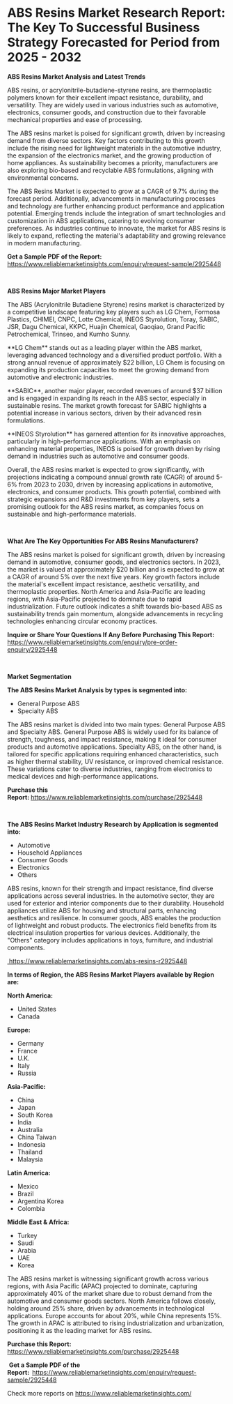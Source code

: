<p><h1>ABS Resins Market Research Report: The Key To Successful Business Strategy Forecasted for Period from 2025 - 2032</h1></p><p><strong>ABS Resins Market Analysis and Latest Trends</strong></p>
<p><p>ABS resins, or acrylonitrile-butadiene-styrene resins, are thermoplastic polymers known for their excellent impact resistance, durability, and versatility. They are widely used in various industries such as automotive, electronics, consumer goods, and construction due to their favorable mechanical properties and ease of processing. </p><p>The ABS resins market is poised for significant growth, driven by increasing demand from diverse sectors. Key factors contributing to this growth include the rising need for lightweight materials in the automotive industry, the expansion of the electronics market, and the growing production of home appliances. As sustainability becomes a priority, manufacturers are also exploring bio-based and recyclable ABS formulations, aligning with environmental concerns.</p><p>The ABS Resins Market is expected to grow at a CAGR of 9.7% during the forecast period. Additionally, advancements in manufacturing processes and technology are further enhancing product performance and application potential. Emerging trends include the integration of smart technologies and customization in ABS applications, catering to evolving consumer preferences. As industries continue to innovate, the market for ABS resins is likely to expand, reflecting the material's adaptability and growing relevance in modern manufacturing.</p></p>
<p><strong>Get a Sample PDF of the Report:&nbsp;</strong> <a href="https://www.reliablemarketinsights.com/enquiry/request-sample/2925448?utm_campaign=2888&utm_medium=2&utm_source=Github&utm_content=ia&utm_term=12032025&utm_id=abs-resins">https://www.reliablemarketinsights.com/enquiry/request-sample/2925448</a></p>
<p>&nbsp;</p>
<p><strong>ABS Resins Major Market Players</strong></p>
<p><p>The ABS (Acrylonitrile Butadiene Styrene) resins market is characterized by a competitive landscape featuring key players such as LG Chem, Formosa Plastics, CHIMEI, CNPC, Lotte Chemical, INEOS Styrolution, Toray, SABIC, JSR, Dagu Chemical, KKPC, Huajin Chemical, Gaoqiao, Grand Pacific Petrochemical, Trinseo, and Kumho Sunny.</p><p>**LG Chem** stands out as a leading player within the ABS market, leveraging advanced technology and a diversified product portfolio. With a strong annual revenue of approximately $22 billion, LG Chem is focusing on expanding its production capacities to meet the growing demand from automotive and electronic industries.</p><p>**SABIC**, another major player, recorded revenues of around $37 billion and is engaged in expanding its reach in the ABS sector, especially in sustainable resins. The market growth forecast for SABIC highlights a potential increase in various sectors, driven by their advanced resin formulations.</p><p>**INEOS Styrolution** has garnered attention for its innovative approaches, particularly in high-performance applications. With an emphasis on enhancing material properties, INEOS is poised for growth driven by rising demand in industries such as automotive and consumer goods. </p><p>Overall, the ABS resins market is expected to grow significantly, with projections indicating a compound annual growth rate (CAGR) of around 5-6% from 2023 to 2030, driven by increasing applications in automotive, electronics, and consumer products. This growth potential, combined with strategic expansions and R&D investments from key players, sets a promising outlook for the ABS resins market, as companies focus on sustainable and high-performance materials.</p></p>
<p>&nbsp;</p>
<p><strong>What Are The Key Opportunities For ABS Resins Manufacturers?</strong></p>
<p><p>The ABS resins market is poised for significant growth, driven by increasing demand in automotive, consumer goods, and electronics sectors. In 2023, the market is valued at approximately $20 billion and is expected to grow at a CAGR of around 5% over the next five years. Key growth factors include the material's excellent impact resistance, aesthetic versatility, and thermoplastic properties. North America and Asia-Pacific are leading regions, with Asia-Pacific projected to dominate due to rapid industrialization. Future outlook indicates a shift towards bio-based ABS as sustainability trends gain momentum, alongside advancements in recycling technologies enhancing circular economy practices.</p></p>
<p><strong>Inquire or Share Your Questions If Any Before Purchasing This Report:</strong> <a href="https://www.reliablemarketinsights.com/enquiry/pre-order-enquiry/2925448?utm_campaign=2888&utm_medium=2&utm_source=Github&utm_content=ia&utm_term=12032025&utm_id=abs-resins">https://www.reliablemarketinsights.com/enquiry/pre-order-enquiry/2925448</a></p>
<p>&nbsp;</p>
<p><strong>Market Segmentation</strong></p>
<p><strong>The ABS Resins Market Analysis by types is segmented into:</strong></p>
<p><ul><li>General Purpose ABS</li><li>Specialty ABS</li></ul></p>
<p><p>The ABS resins market is divided into two main types: General Purpose ABS and Specialty ABS. General Purpose ABS is widely used for its balance of strength, toughness, and impact resistance, making it ideal for consumer products and automotive applications. Specialty ABS, on the other hand, is tailored for specific applications requiring enhanced characteristics, such as higher thermal stability, UV resistance, or improved chemical resistance. These variations cater to diverse industries, ranging from electronics to medical devices and high-performance applications.</p></p>
<p><strong>Purchase this Report:&nbsp;</strong><a href="https://www.reliablemarketinsights.com/purchase/2925448?utm_campaign=2888&utm_medium=2&utm_source=Github&utm_content=ia&utm_term=12032025&utm_id=abs-resins">https://www.reliablemarketinsights.com/purchase/2925448</a></p>
<p>&nbsp;</p>
<p><strong>The ABS Resins Market Industry Research by Application is segmented into:</strong></p>
<p><ul><li>Automotive</li><li>Household Appliances</li><li>Consumer Goods</li><li>Electronics</li><li>Others</li></ul></p>
<p><p>ABS resins, known for their strength and impact resistance, find diverse applications across several industries. In the automotive sector, they are used for exterior and interior components due to their durability. Household appliances utilize ABS for housing and structural parts, enhancing aesthetics and resilience. In consumer goods, ABS enables the production of lightweight and robust products. The electronics field benefits from its electrical insulation properties for various devices. Additionally, the "Others" category includes applications in toys, furniture, and industrial components.</p></p>
<p><a href="https://www.reliablemarketinsights.com/abs-resins-r2925448?utm_campaign=2888&utm_medium=2&utm_source=Github&utm_content=ia&utm_term=12032025&utm_id=abs-resins">&nbsp;https://www.reliablemarketinsights.com/abs-resins-r2925448</a></p>
<p><strong>In terms of Region, the ABS Resins Market Players available by Region are:</strong></p>
<p>
    <p> <strong> North America: </strong>
        <ul>
            <li>United States</li>
            <li>Canada</li>
        </ul>
        </p> 
    <p> <strong> Europe: </strong>
        <ul>
            <li>Germany</li>
            <li>France</li>
            <li>U.K.</li>
            <li>Italy</li>
            <li>Russia</li>
        </ul>
        </p> 
    <p> <strong> Asia-Pacific: </strong>
        <ul>
            <li>China</li>
            <li>Japan</li>
            <li>South Korea</li>
            <li>India</li>
            <li>Australia</li>
            <li>China Taiwan</li>
            <li>Indonesia</li>
            <li>Thailand</li>
            <li>Malaysia</li>
        </ul>
        </p> 
    <p> <strong> Latin America: </strong>
        <ul>
            <li>Mexico</li>
            <li>Brazil</li>
            <li>Argentina Korea</li>
            <li>Colombia</li>
        </ul>
        </p> 
    <p> <strong> Middle East & Africa: </strong>
        <ul>
            <li>Turkey</li>
            <li>Saudi</li>
            <li>Arabia</li>
            <li>UAE</li>
            <li>Korea</li>
        </ul>
    </p>
    </p>
<p><p>The ABS resins market is witnessing significant growth across various regions, with Asia Pacific (APAC) projected to dominate, capturing approximately 40% of the market share due to robust demand from the automotive and consumer goods sectors. North America follows closely, holding around 25% share, driven by advancements in technological applications. Europe accounts for about 20%, while China represents 15%. The growth in APAC is attributed to rising industrialization and urbanization, positioning it as the leading market for ABS resins.</p></p>
<p><strong>Purchase this Report: </strong><a href="https://www.reliablemarketinsights.com/purchase/2925448?utm_campaign=2888&utm_medium=2&utm_source=Github&utm_content=ia&utm_term=12032025&utm_id=abs-resins">https://www.reliablemarketinsights.com/purchase/2925448</a></p>
<p>&nbsp;<strong>Get a Sample PDF of the Report:&nbsp;&nbsp;</strong><a href="https://www.reliablemarketinsights.com/enquiry/request-sample/2925448?utm_campaign=2888&utm_medium=2&utm_source=Github&utm_content=ia&utm_term=12032025&utm_id=abs-resins">https://www.reliablemarketinsights.com/enquiry/request-sample/2925448</a></p>
<p><strong></strong></p>
<p>Check more reports on <a href="https://www.reliablemarketinsights.com/?utm_campaign=2888&utm_medium=2&utm_source=Github&utm_content=ia&utm_term=12032025&utm_id=abs-resins">https://www.reliablemarketinsights.com/</a></p>
